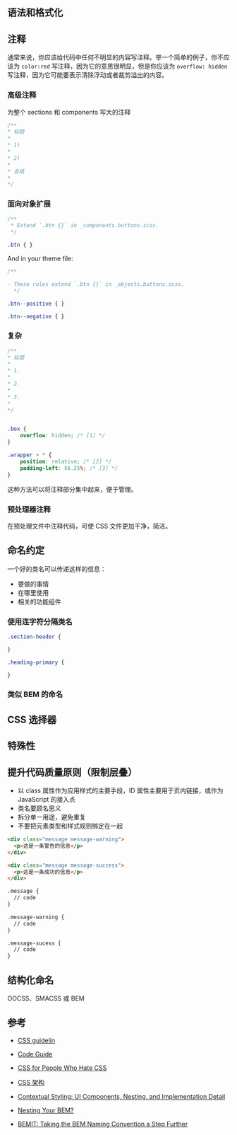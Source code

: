 ##  语法和格式化

## 注释

通常来说，你应该给代码中任何不明显的内容写注释。举一个简单的例子，你不应该为  `color:red` 写注释，因为它的意思很明显，但是你应该为 `overflow: hidden` 写注释，因为它可能要表示清除浮动或者裁剪溢出的内容。

### 高级注释

为整个 sections 和 components 写大的注释

```css
/**
* 标题
*
* 1) 
*
* 2) 
*
* 总结
*
*/
```

### 面向对象扩展

```css
/**
 * Extend `.btn {}` in _components.buttons.scss.
 */

.btn { }
```



And in your theme file:

```css
/**

- These rules extend `.btn {}` in _objects.buttons.scss.
  */

.btn--positive { }

.btn--negative { }
```

### 复杂

```css
/**
* 标题
*
* 1. 
*
* 2.
*
* 3.
*
*/


.box {
    overflow: hidden; /* [1] */
}

.wrapper > * {
	position: relative; /* [2] */
    padding-left: 56.25%; /* [3] */
}

```

这种方法可以将注释部分集中起来，便于管理。

### 预处理器注释

在预处理文件中注释代码，可使 CSS 文件更加干净，简洁。

## 命名约定

一个好的类名可以传递这样的信息：

- 要做的事情
- 在哪里使用
- 相关的功能组件

### 使用连字符分隔类名

```css
.section-header {

}

.heading-primary {

}
```

### 类似 BEM 的命名





## CSS 选择器

## 特殊性

## 提升代码质量原则（限制层叠）

- 以 class 属性作为应用样式的主要手段，ID 属性主要用于页内链接，或作为 JavaScript 的接入点
- 类名要顾名思义
- 拆分单一用途，避免重复
- 不要把元素类型和样式规则绑定在一起

```html
<div class="message message-warning">
  <p>这是一条警告的信息</p>
</div>

<div class="message message-success">
  <p>这是一条成功的信息</p>
</div>

.message {
  // code
}

.message-warning {
  // code
}

.message-sucess {
  // code
}
```

## 结构化命名

OOCSS、SMACSS 或 BEM

## 参考

- [CSS guidelin](https://cssguidelin.es/)

- [Code Guide](https://codeguide.co/)
- [CSS for People Who Hate CSS](https://paulcpederson.com/articles/css-for-people-who-hate-css/)
- [CSS 架构](https://blog.zfanw.com/css-architecture/)
- [Contextual Styling: UI Components, Nesting, and Implementation Detail](https://csswizardry.com/2015/06/contextual-styling-ui-components-nesting-and-implementation-detail/)
- [Nesting Your BEM?](https://csswizardry.com/2016/11/nesting-your-bem/https://csswizardry.com/2016/11/nesting-your-bem/https://csswizardry.com/2016/11/nesting-your-bem/)

- [BEMIT: Taking the BEM Naming Convention a Step Further](https://csswizardry.com/2015/08/bemit-taking-the-bem-naming-convention-a-step-further/)

